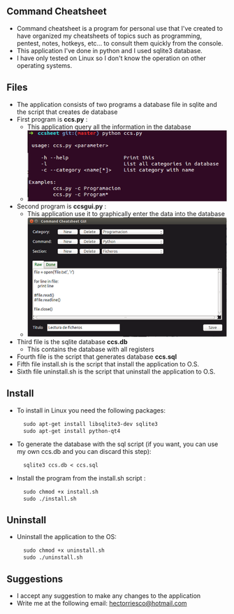 ## Command Cheatsheet

* Command cheatsheet is a program for personal use that I've created to have organized my cheatsheets of topics such as programming, pentest, notes, hotkeys, etc... to consult them quickly from the console.
* This application I've done in python and I used sqlite3 database.
* I have only tested on Linux so I don't know the operation on other operating systems.

## Files

* The application consists of two programs a database file in sqlite and the script that creates de database
* First program is **ccs.py** : 
    - This application query all the information in the database
    - ![Alt text](images/help.png?raw=true "Help")
* Second program is **ccsgui.py** :
    - This application use it to graphically enter the data into the database
    - ![Alt text](images/gui.png?raw=true "Gui")
* Third file is the sqlite database **ccs.db**
    - This contains the database with all registers
* Fourth file is the script that generates database **ccs.sql**
* Fifth file install.sh is the script that install the application to O.S.    
* Sixth file uninstall.sh is the script that uninstall the application to O.S.    

## Install

* To install in Linux you need the following packages:

  ```
    sudo apt-get install libsqlite3-dev sqlite3
    sudo apt-get install python-qt4
  ```
* To generate the database with the sql script (if you want, you can use my own ccs.db and you can discard this step):

  ```
    sqlite3 ccs.db < ccs.sql
  ```
* Install the program from the install.sh script :

  ```
    sudo chmod +x install.sh
    sudo ./install.sh
  ```
    

## Uninstall

* Uninstall the application to the OS:

  ```
    sudo chmod +x uninstall.sh
    sudo ./uninstall.sh
  ```

## Suggestions

* I accept any suggestion to make any changes to the application
* Write me at the following email: hectorriesco@hotmail.com
